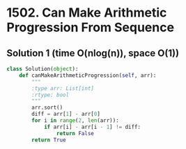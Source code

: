 # 1502. Can Make Arithmetic Progression From Sequence

## Solution 1 (time O(nlog(n)), space O(1))

```python
class Solution(object):
    def canMakeArithmeticProgression(self, arr):
        """
        :type arr: List[int]
        :rtype: bool
        """
        arr.sort()
        diff = arr[1] - arr[0]
        for i in range(2, len(arr)):
            if arr[i] - arr[i - 1] != diff:
                return False
        return True
```
